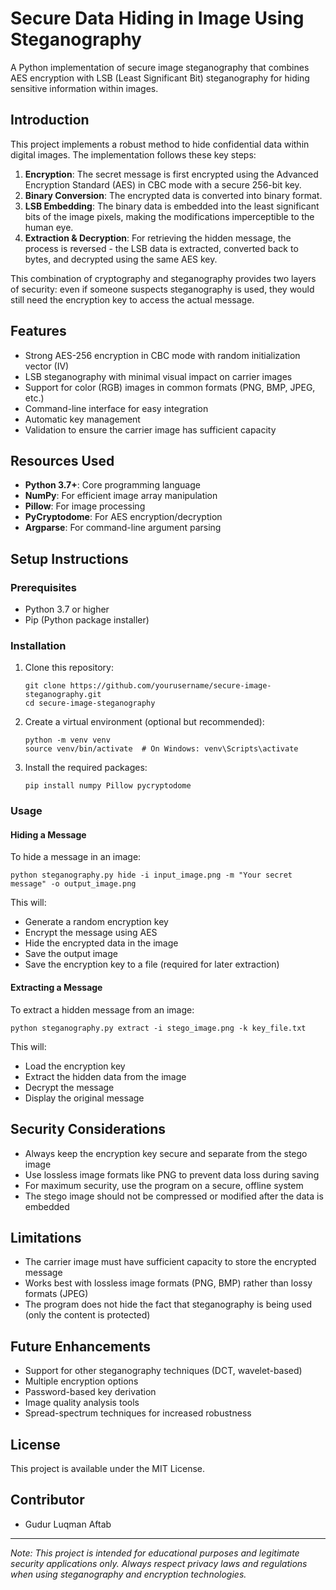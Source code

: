 # Secure Data Hiding in Image Using Steganography

A Python implementation of secure image steganography that combines AES encryption with LSB (Least Significant Bit) steganography for hiding sensitive information within images.

## Introduction

This project implements a robust method to hide confidential data within digital images. The implementation follows these key steps:

1. **Encryption**: The secret message is first encrypted using the Advanced Encryption Standard (AES) in CBC mode with a secure 256-bit key.
2. **Binary Conversion**: The encrypted data is converted into binary format.
3. **LSB Embedding**: The binary data is embedded into the least significant bits of the image pixels, making the modifications imperceptible to the human eye.
4. **Extraction & Decryption**: For retrieving the hidden message, the process is reversed - the LSB data is extracted, converted back to bytes, and decrypted using the same AES key.

This combination of cryptography and steganography provides two layers of security: even if someone suspects steganography is used, they would still need the encryption key to access the actual message.

## Features

- Strong AES-256 encryption in CBC mode with random initialization vector (IV)
- LSB steganography with minimal visual impact on carrier images
- Support for color (RGB) images in common formats (PNG, BMP, JPEG, etc.)
- Command-line interface for easy integration
- Automatic key management
- Validation to ensure the carrier image has sufficient capacity

## Resources Used

- **Python 3.7+**: Core programming language
- **NumPy**: For efficient image array manipulation
- **Pillow**: For image processing
- **PyCryptodome**: For AES encryption/decryption
- **Argparse**: For command-line argument parsing

## Setup Instructions

### Prerequisites

- Python 3.7 or higher
- Pip (Python package installer)

### Installation

1. Clone this repository:
   ```
   git clone https://github.com/yourusername/secure-image-steganography.git
   cd secure-image-steganography
   ```

2. Create a virtual environment (optional but recommended):
   ```
   python -m venv venv
   source venv/bin/activate  # On Windows: venv\Scripts\activate
   ```

3. Install the required packages:
   ```
   pip install numpy Pillow pycryptodome
   ```

### Usage

#### Hiding a Message

To hide a message in an image:

```
python steganography.py hide -i input_image.png -m "Your secret message" -o output_image.png
```

This will:
- Generate a random encryption key
- Encrypt the message using AES
- Hide the encrypted data in the image
- Save the output image
- Save the encryption key to a file (required for later extraction)

#### Extracting a Message

To extract a hidden message from an image:

```
python steganography.py extract -i stego_image.png -k key_file.txt
```

This will:
- Load the encryption key
- Extract the hidden data from the image
- Decrypt the message
- Display the original message

## Security Considerations

- Always keep the encryption key secure and separate from the stego image
- Use lossless image formats like PNG to prevent data loss during saving
- For maximum security, use the program on a secure, offline system
- The stego image should not be compressed or modified after the data is embedded

## Limitations

- The carrier image must have sufficient capacity to store the encrypted message
- Works best with lossless image formats (PNG, BMP) rather than lossy formats (JPEG)
- The program does not hide the fact that steganography is being used (only the content is protected)

## Future Enhancements

- Support for other steganography techniques (DCT, wavelet-based)
- Multiple encryption options
- Password-based key derivation
- Image quality analysis tools
- Spread-spectrum techniques for increased robustness

## License

This project is available under the MIT License.

## Contributor

- Gudur Luqman Aftab

---

*Note: This project is intended for educational purposes and legitimate security applications only. Always respect privacy laws and regulations when using steganography and encryption technologies.*
